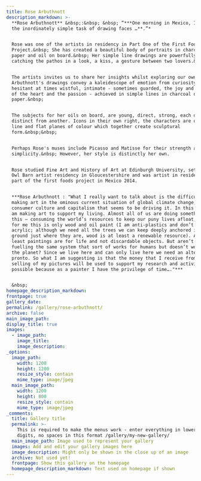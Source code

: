 ```yaml
---
title: Rose Arbuthnott
description_markdown: >-
  **Rose Arbuthnott** &nbsp;:&nbsp; &nbsp; ”***One morning in Mexico, I began
  the inordinately simple task of drawing faces …**.”*


  Rose was one of the artists in residency in Part One of the First Foods
  Project.&nbsp; She has created a beautiful body of portraits in charcoal on
  paper and oil on board.&nbsp; Her simple line drawings are powerfully emotive
  catching the pathos in a look, a kiss, a gesture between two lovers.&nbsp;


  The artists invites us to share her insights whilst exploring our own.&nbsp;
  Arbuthnott's drawings convey a kaleidescope of emotion from curiosity -
  hesitant at times wistful, intimate - sometimes guarded, the joy and the angst
  of the heart and the passion - achieved in simple lines in charcoal on
  paper.&nbsp;


  The subjects for her oils on board, are young, direct, strong, each one
  distinct from another. Icons in their own right, the characters are defined by
  line and flat planes of colour which together create sculptural
  form.&nbsp;&nbsp;


  Perhaps Rose's muses include Picasso and Matisse for their strength and
  simplicity.&nbsp; However, her style is distinctly her own.


  Rose studied Fine Art and History of Art at Edinburgh University, set up the
  Owl Barn artist residency in Gloucestershire and was artist in residence as
  part of the first foods project in Mexico 2014.


  ***Rose Arbuthnott : "What I really want to talk about is the difficulty of
  making art in the ominous current situation of global climate change, and the
  consumer culture and capitalism that seems to be driving it. In this context I
  am making art to support my living. Almost all of us are doing something like
  this – consuming the world’s resources to keep our puny lives afloat, even if
  for me this is only wood and oil paint (I am anti-plastics and don’t use
  acrylic; although we need all the trees we can keep deeply anchored in the
  ground just where they are, wood is at least a renewable resource). And at
  least paintings are for life and not discardable objects. But aren’t I just
  fuelling the same system that sort of works for humans but doesn’t work for
  the planet? Since we live here and can only live here we need an alternative
  pronto. So what I am suggesting is that the money that I receive from the
  selling of my pictures will be used to support my research and activism,
  possible because as a painter I have the privilege of time…."***


  &nbsp;
homepage_description_markdown:
frontpage: true
gallery_date:
permalink: /gallery/rose-arbuthnott/
archive: false
main_image_path:
display_title: true
images:
  - image_path:
    image_title:
    image_description:
_options:
  image_path:
    width: 1200
    height: 1200
    resize_style: contain
    mime_type: image/jpeg
  main_image_path:
    width: 1200
    height: 800
    resize_style: contain
    mime_type: image/jpeg
_comments:
  title: Gallery title
  permalink: >-
    This is required to make the menus work - enter everything in lower case, no
    digits, no spaces in this format /gallery/my-new-gallery/
  main_image_path: Image used to represent your gallery
  images: Add and edit your gallery images here
  image_description: Might only be shown in the close up of an image
  archive: Not used yet!
  frontpage: Show this gallery on the homepage
  homepage_description_markdown: Text used on homepage if shown
---
```

